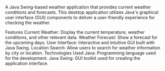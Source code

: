 A Java Swing-based weather application that provides current weather conditions and forecasts. This desktop application utilizes Java's graphical user interface (GUI) components to deliver a user-friendly experience for checking the weather.

Features
Current Weather: Display the current temperature, weather conditions, and other relevant data.
Weather Forecast: Show a forecast for the upcoming days.
User Interface: Interactive and intuitive GUI built with Java Swing.
Location Search: Allow users to search for weather information by city or location.
Technologies Used
Java: Programming language used for the development.
Java Swing: GUI toolkit used for creating the application interface.
